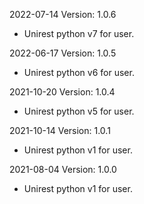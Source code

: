 2022-07-14 Version: 1.0.6
- Unirest python v7 for user.

2022-06-17 Version: 1.0.5
- Unirest python v6 for user.

2021-10-20 Version: 1.0.4
- Unirest python v5 for user.

2021-10-14 Version: 1.0.1
- Unirest python v1 for user.

2021-08-04 Version: 1.0.0
- Unirest python v1 for user.

